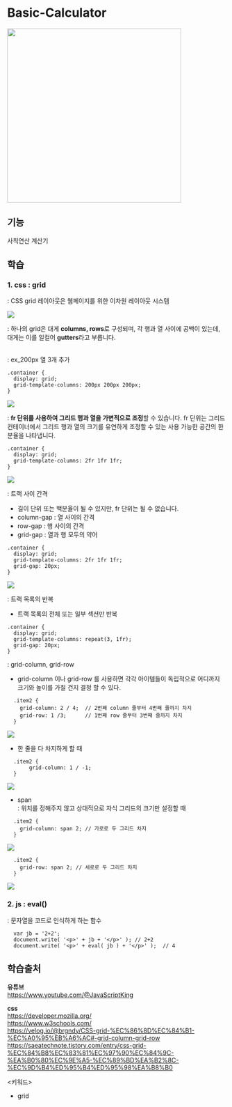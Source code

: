 # Basic-Calculator
<img src="./Basic Calculator.gif" width="400px">

## 기능
사칙연산 계산기 
<br>

## 학습
### 1. css :  grid  
: CSS grid 레이아웃은 웹페이지를 위한 이차원 레이아웃 시스템     

<img src="./grid.png">  

<br>

: 하나의 grid은 대게 **columns, rows**로 구성되며, 각 행과 열 사이에 공백이 있는데, 대게는 이를 일컬어 **gutters**라고 부릅니다.  

<br>
: ex_200px 열 3개 추가  

<br>  

```
.container {
  display: grid;
  grid-template-columns: 200px 200px 200px;
}
```
<img src="./grid 200px.png">

: **fr 단위를 사용하여 그리드 행과 열을 가변적으로 조정**할 수 있습니다. fr 단위는 그리드 컨테이너에서 그리드 행과 열의 크기를 유연하게 조정할 수 있는 사용 가능한 공간의 한 분율을 나타냅니다.
<br>    

```
.container {
  display: grid;
  grid-template-columns: 2fr 1fr 1fr;
}
```
<img src="./grid 2fr 1fr.png">

<br>

: 트랙 사이 간격   
- 길이 단위 또는 백분율이 될 수 있지만, fr 단위는 될 수 없습니다.  
- column-gap :  열 사이의 간격  
- row-gap : 행 사이의 간격   
- grid-gap : 열과 행 모두의 약어  
```
.container {
  display: grid;
  grid-template-columns: 2fr 1fr 1fr;
  grid-gap: 20px;
}
```
<img src="./grid-gap.png">

: 트랙 목록의 반복  
- 트랙 목록의 전체 또는 일부 섹션만 반복  
```
.container {
  display: grid;
  grid-template-columns: repeat(3, 1fr);
  grid-gap: 20px;
}
```

: grid-column, grid-row  
- grid-column 이나 grid-row 를 사용하면 각각 아이템들이 독립적으로 어디까지 크기와 높이를 가질 건지 결정 할 수 있다.
```
  .item2 {
    grid-column: 2 / 4;  // 2번째 column 줄부터 4번째 줄까지 차지
    grid-row: 1 /3;      // 1번째 row 줄부터 3번째 줄까지 차지
  }
```
<img src="./grid-row.png">  

- 한 줄을 다 차지하게 할 때 

```
  .item2 {
       grid-column: 1 / -1;
  }
```
<img src="./grid-column.png">

- span   
: 위치를 정해주지 않고 상대적으로 자식 그리드의 크기만 설정할 때
```
  .item2 {
    grid-column: span 2; // 가로로 두 그리드 차지
  }
```
<img src="./grid column span.png">   

```
  .item2 {
    grid-row: span 2; // 세로로 두 그리드 차지 
  }
```  

<img src="./grid row span.png">
 
### 2. js : eval()  
: 문자열을 코드로 인식하게 하는 함수  

```
  var jb = '2+2';
  document.write( '<p>' + jb + '</p>' ); // 2+2
  document.write( '<p>' + eval( jb ) + '</p>' );  // 4
```

## 학습출처
**유튜브**   
https://www.youtube.com/@JavaScriptKing   

**css**      
https://developer.mozilla.org/  
https://www.w3schools.com/  
https://velog.io/@brgndy/CSS-grid-%EC%86%8D%EC%84%B1-%EC%A0%95%EB%A6%AC#-grid-column-grid-row  
https://saeatechnote.tistory.com/entry/css-grid-%EC%84%B8%EC%83%81%EC%97%90%EC%84%9C-%EA%B0%80%EC%9E%A5-%EC%89%BD%EA%B2%8C-%EC%9D%B4%ED%95%B4%ED%95%98%EA%B8%B0

<키워드>  
- grid  
